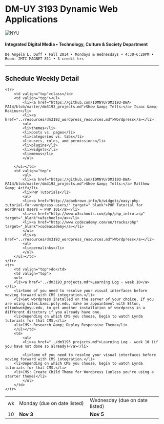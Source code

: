 # DM-UY 3193 Dynamic Web Applications

![NYU](http://ws2.polishedsolid.com/de/nyu_soe_logo.png)
#### Integrated Digital Media • Technology, Culture & Society Department

    De Angela L. Duff • Fall 2014 • Mondays & Wednesdays • 4:30-6:20PM • Room: 2MTC MAGNET 811 • 3 credit hrs

---

## Schedule Weekly Detail

<table>
<tr>
<td>wk</td>
<td>Monday (due on date listed)</td>
<td>Wednesday (due on date listed)</td>
</tr>
<!-- dates -->
    <tr>
        <td valign="top" width="4%">10</td>
        <td valign="top" width="48%"><strong>Nov 3</strong></td>
        <td valign="top" width="48%"><strong>Nov 5</strong></td>
    </tr>

    <tr>
        <td valign="top">class</td>
        <td valign="top"><ul>
            <li><a href="https://github.com/IDMNYU/DM3193-DWA-FA14/blob/master/dm3193_projects.md">Show &amp; Tells:</a> Isaac &amp; Rakinur</li>
            <li><a href="../resources/dm3193_wordpress_resources.md">Wordpress</a></li>
            <ul>
            <li>themes</li>
            <li>posts vs. pages</li>
            <li>categories vs. tabs</li>
            <li>users, roles, and permissions</li>
            <li>plugins</li>
            <li>widgets</li>
            <li>menus</li>
            </ul>

        </ul></td>
        <td valign="top">
            <ul>
            <li><a href="https://github.com/IDMNYU/DM3193-DWA-FA14/blob/master/dm3193_projects.md">Show &amp; Tells:</a> Matthew &amp; Arif</li>
            <li>PHP Tutorials</li>
            <ul>
            <li><a href="http://adambrown.info/b/widgets/easy-php-tutorial-for-wordpress-users/" target="_blank">PHP Tutorial for WordPress Users – PHP 101</a></li>
            <li><a href="http://www.w3schools.com/php/php_intro.asp" target="_blank">w3schools</a></li>
            <li><a href="http://www.codecademy.com/en/tracks/php" target="_blank">codeacademy</a></li>
            </ul>
            <li><a href="../resources/dm3193_wordpress_resources.md">Wordpress</a></li>
            <ul>
            <li>permalinks</li>
            </ul>
        </ul></td>
    </tr>
    <tr>
        <td valign="top">do</td>
        <td valign="top">
        <ul>
        <li><a href="../dm3193_projects.md">Learning Log - week 10</a></li>
        <li>Some of you need to resolve your visual interfaces before moving forward with CMS integration.</li>
        <li>Get wordpress installed on the server of your choice. If you are using sites.bxmc.poly.edu, make an appointment with Elton, eltonkwok@nyu.edu, to get another installation of wordpress in a different directory if you already have one.
        <li>Depending on which CMS you choose, begin to watch Lynda tutorials for that CMS.</li>
        <li>CMS: Research &amp; Deploy Responsive Theme</li>
        </ul></td>
        <td>
            <ul>
            <li><a href="../dm3193_projects.md">Learning Log - week 10 (if you have not done so already)</a></li>
           
            <li>Some of you need to resolve your visual interfaces before moving forward with CMS integration.</li>
        <li>Depending on which CMS you choose, begin to watch Lynda tutorials for that CMS.</li>
        <li>CMS: Create Child Theme for Wordpress (unless you're using a starter theme)</li>
            </ul>
        </td>
    </tr>

</table>
